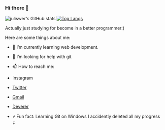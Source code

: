 ### Hi there 👋

![juliswer's GitHub stats](https://github-readme-stats.vercel.app/api?username=juliswer&show_icons=true&theme=radical)
[![Top Langs](https://github-readme-stats.vercel.app/api/top-langs/?username=juliswer&layout=compact)](https://github.com/anuraghazra/github-readme-stats)




Actually just studying for become in a better programmer:)

Here are some things about me:

- 🌱 I’m currently learning web development.
- 🤔 I’m looking for help with git
- 📫 How to reach me:
- [Instagram](instagram.com/juliswer)
- [Twitter](twitter.com/juliswer1)
- [Gmail](julianswer36@gmail.com)
- [Deverer](deverer.com/developer/julianswer)
     
- ⚡ Fun fact: Learning Git on Windows I accidently deleted all my progress F
